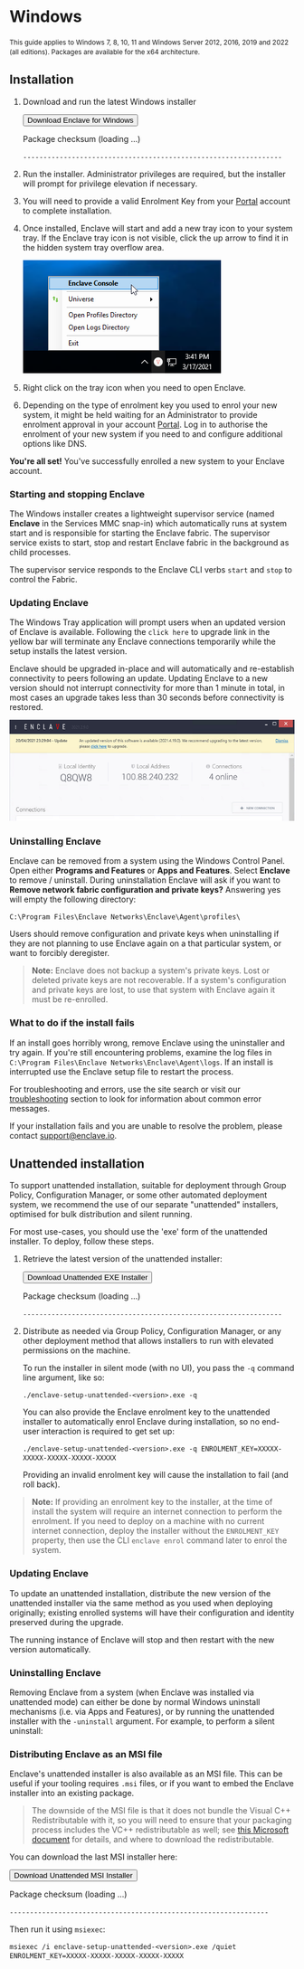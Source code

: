 # Windows

<small>This guide applies to Windows 7, 8, 10, 11 and Windows Server 2012, 2016, 2019 and 2022 (all editions). Packages are available for the x64 architecture.</small>

## Installation

1. Download and run the latest Windows installer
    <div class="download-container" id="download-primary"> 
      <a class="download-button" target="_blank" rel="noopener noreferer"><button>Download Enclave for Windows</button></a>
      <p class="download-url"></p>
      <div class="checksum-container">
      <p>Package checksum (<span class="hash-alg">loading ...</span>)</p>
      <p><code class="checksum">----------------------------------------------------------------</code></p>
      </div>
    </div>

2. Run the installer. Administrator privileges are required, but the installer will prompt for privilege elevation if necessary.

3. You will need to provide a valid Enrolment Key from your [Portal](https://portal.enclave.io/) account to complete installation.

4. Once installed, Enclave will start and add a new tray icon to your system tray. If the Enclave tray icon is not visible, click the up arrow to find it in the hidden system tray overflow area.

    ![/images/setup/enclave-tray-icon.png](/images/setup/enclave-tray-icon.png)

5. Right click on the tray icon when you need to open Enclave.

6. Depending on the type of enrolment key you used to enrol your new system, it might be held waiting for an Administrator to provide enrolment approval in your account [Portal](https://portal.enclave.io/). Log in to authorise the enrolment of your new system if you need to and configure additional options like DNS.

**You're all set!** You've successfully enrolled a new system to your Enclave account.

### Starting and stopping Enclave

The Windows installer creates a lightweight supervisor service (named **Enclave** in the Services MMC snap-in) which automatically runs at system start and is responsible for starting the Enclave fabric. The supervisor service exists to start, stop and restart Enclave fabric in the background as child processes.

The supervisor service responds to the Enclave CLI verbs `start` and `stop` to control the Fabric.

<!--- TODO The supervisor service responds to the Enclave CLI verbs [start](/handbook/fabric/cli/start) and [stop](/handbook/fabric/cli/stop) to control the Fabric. --->

### Updating Enclave

The Windows Tray application will prompt users when an updated version of Enclave is available. Following the `click here` to upgrade link in the yellow bar will terminate any Enclave connections temporarily while the setup installs the latest version.

Enclave should be upgraded in-place and will automatically and re-establish connectivity to peers following an update. Updating Enclave to a new version should not interrupt connectivity for more than 1 minute in total, in most cases an upgrade takes less than 30 seconds before connectivity is restored.

![/images/setup/enclave-tray-icon.png](/images/setup/enclave-update.png)

### Uninstalling Enclave

Enclave can be removed from a system using the Windows Control Panel. Open either **Programs and Features** or **Apps and Features**. Select **Enclave** to remove / uninstall. During uninstallation Enclave will ask if you want to **Remove network fabric configuration and private keys?** Answering yes will empty the following directory:

```
C:\Program Files\Enclave Networks\Enclave\Agent\profiles\
```

Users should remove configuration and private keys when uninstalling if they are not planning to use Enclave again on a that particular system, or want to forcibly deregister.

> **Note:** Enclave does not backup a system's private keys. Lost or deleted private keys are not recoverable. If a system's configuration and private keys are lost, to use that system with Enclave again it must be re-enrolled.

### What to do if the install fails

If an install goes horribly wrong, remove Enclave using the uninstaller and try again. If you're still encountering problems, examine the log files in `C:\Program Files\Enclave Networks\Enclave\Agent\logs`. If an install is interrupted use the Enclave setup file to restart the process.

For troubleshooting and errors, use the site search or visit our [troubleshooting](/kb/#troubleshooting) section to look for information about common error messages.

If your installation fails and you are unable to resolve the problem, please contact <a href="mailto:support@enclave.io">support@enclave.io</a>.

## Unattended installation

To support unattended installation, suitable for deployment through Group Policy, Configuration Manager, or some other automated deployment system, we recommend the use of our separate "unattended" installers, optimised for bulk distribution and silent running.

For most use-cases, you should use the 'exe' form of the unattended installer.  To deploy, follow these steps.

1. Retrieve the latest version of the unattended installer:
  
    <div class="download-container" id="download-unattended-exe">
      <a class="download-button" target="_blank" rel="noopener noreferer"><button>Download Unattended EXE Installer</button></a>
      <p class="download-url"></p>
      <div class="checksum-container">
      <p>Package checksum (<span class="hash-alg">loading ...</span>)</p>
      <p><code class="checksum">----------------------------------------------------------------</code></p>
      </div>
    </div>

2. Distribute as needed via Group Policy, Configuration Manager, or any other deployment method that allows installers to run with elevated permissions on the machine.

    To run the installer in silent mode (with no UI), you pass the `-q` command line argument, like so:

    ```
    ./enclave-setup-unattended-<version>.exe -q
    ```

    You can also provide the Enclave enrolment key to the unattended installer to automatically enrol Enclave during installation, so no end-user interaction is required
    to get set up:

    ```
    ./enclave-setup-unattended-<version>.exe -q ENROLMENT_KEY=XXXXX-XXXXX-XXXXX-XXXXX-XXXXX
    ```

    Providing an invalid enrolment key will cause the installation to fail (and roll back).

> **Note:** If providing an enrolment key to the installer, at the time of install the system will require an internet connection to perform the enrolment. If you need to deploy on a machine with no current internet connection, deploy the installer without the `ENROLMENT_KEY` property, then use the CLI `enclave enrol` command later to enrol the system.

### Updating Enclave 

To update an unattended installation, distribute the new version of the unattended installer via the same method as you used when deploying originally; existing enrolled systems will have their configuration and identity preserved during the upgrade.

The running instance of Enclave will stop and then restart with the new version automatically.

### Uninstalling Enclave

Removing Enclave from a system (when Enclave was installed via unattended mode) can either be done by normal Windows uninstall mechanisms (i.e. via Apps and Features), or by running the unattended installer with the `-uninstall` argument. For example, to perform a silent uninstall:

### Distributing Enclave as an MSI file

Enclave's unattended installer is also available as an MSI file. This can be useful if your tooling requires `.msi` files, or if you want to embed the Enclave installer into an existing package.

> The downside of the MSI file is that it does not bundle the Visual C++ Redistributable with it, so you will need to ensure that your packaging process includes the VC++ redistributable as well; see [this Microsoft document](https://docs.microsoft.com/en-us/cpp/windows/latest-supported-vc-redist?view=msvc-170) for details, and where to download the redistributable.

You can download the last MSI installer here:

  <div class="download-container" id="download-unattended-msi">
    <a class="download-button" target="_blank" rel="noopener noreferer"><button>Download Unattended MSI Installer</button></a>
    <p class="download-url"></p>
    <div class="checksum-container">
    <p>Package checksum (<span class="hash-alg">loading ...</span>)</p>
    <p><code class="checksum">----------------------------------------------------------------</code></p>
    </div>
  </div>

Then run it using `msiexec`:

```
msiexec /i enclave-setup-unattended-<version>.exe /quiet ENROLMENT_KEY=XXXXX-XXXXX-XXXXX-XXXXX-XXXXX
```

<script type="text/javascript">

  function populateDownload(manifest, releaseType, containerId)
  {
    fetch(manifest, { method: 'get' })
      .then(response => response.json())
      .then(jsonResult => {
        var latest = jsonResult.ReleaseVersions.reverse().find(releaseVersion => { return releaseVersion.ReleaseType === releaseType });
        var url = latest?.Packages[0].Url;
        var hash = latest?.Packages[0].Hash;
        var hashAlg = latest?.Packages[0].HashAlg;

        var container = document.getElementById(containerId);

        container.querySelector('.download-button').href = url;
        container.querySelector('.download-url').innerHTML = url;
        container.querySelector('.hash-alg').innerHTML = hashAlg.toLowerCase();
        container.querySelector('.checksum').innerHTML = base64ToHex(hash);
      })
      .catch(err => {
        console.log(err);
        var container = document.getElementById(containerId);      
        container.querySelector('.download-button').href = "https://portal.enclave.io/my/new-system";
      });
  }

  populateDownload("https://install.enclave.io/manifest/windows/setup.json", 'GA', 'download-primary');
  populateDownload("https://install.enclave.io/manifest/windows/setup-unattended-exe.json", 'RC', 'download-unattended-exe');
  populateDownload("https://install.enclave.io/manifest/windows/setup-unattended-msi.json", 'RC', 'download-unattended-msi');

  function base64ToHex(str) {
    const raw = atob(str);
    let result = '';
    for (let i = 0; i < raw.length; i++) {
      const hex = raw.charCodeAt(i).toString(16);
      result += (hex.length === 2 ? hex : '0' + hex);
    }
    return result;
  }
</script>
